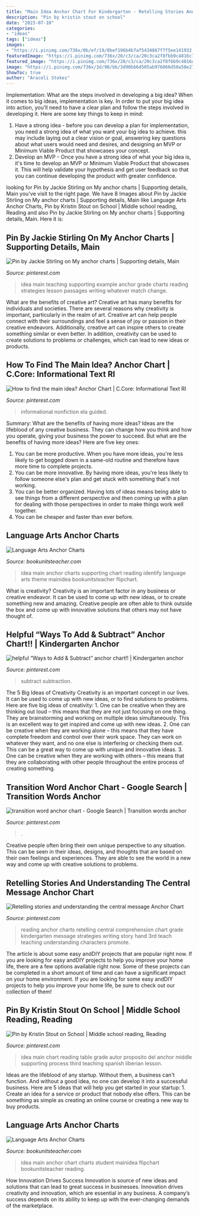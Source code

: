 ```yaml
---
title: "Main Idea Anchor Chart For Kindergarten - Retelling Stories And Understanding The Central Message Anchor Chart"
description: "Pin by kristin stout on school"
date: "2023-07-10"
categories:
- "ideas"
tags: ["ideas"]
images:
- "https://i.pinimg.com/736x/0b/ef/19/0bef196b4b7af5434867f7f5ee141932.jpg"
featuredImage: "https://i.pinimg.com/736x/20/c3/ca/20c3ca2f8fbb9c4816c727cda3cbabd7.jpg"
featured_image: "https://i.pinimg.com/736x/20/c3/ca/20c3ca2f8fbb9c4816c727cda3cbabd7.jpg"
image: "https://i.pinimg.com/736x/3d/90/bb/3d90bb6d505ab976066d50a50e27ac47--teaching-strategies-teaching-ideas.jpg"
ShowToc: true
author: "Araceli Stokes"
---
```



Implementation: What are the steps involved in developing a big idea?
When it comes to big ideas, implementation is key. In order to put your big idea into action, you'll need to have a clear plan and follow the steps involved in developing it. Here are some key things to keep in mind: 
1. Have a strong idea - before you can develop a plan for implementation, you need a strong idea of what you want your big idea to achieve. this may include laying out a clear vision or goal, answering key questions about what users would need and desires, and designing an MVP or Minimum Viable Product that showcases your concept. 
2. Develop an MVP - Once you have a strong idea of what your big idea is, it's time to develop an MVP or Minimum Viable Product that showcases it. This will help validate your hypothesis and get user feedback so that you can continue developing the product with greater confidence.

	

		
looking for Pin by Jackie Stirling on My anchor charts | Supporting details, Main you've visit to the right page. We have 8 Images about Pin by Jackie Stirling on My anchor charts | Supporting details, Main like Language Arts Anchor Charts, Pin by Kristin Stout on School | Middle school reading, Reading and also Pin by Jackie Stirling on My anchor charts | Supporting details, Main. Here it is:
		
    
## Pin By Jackie Stirling On My Anchor Charts | Supporting Details, Main

<img loading=lazy src="https://i.pinimg.com/736x/3d/90/bb/3d90bb6d505ab976066d50a50e27ac47--teaching-strategies-teaching-ideas.jpg" onerror="this.onerror=null;this.src='https://tse1.mm.bing.net/th?id=OIP.YIcGTWM_Zg4oUhp9Zv6B7AHaJ6&amp;pid=15.1';" alt="Pin by Jackie Stirling on My anchor charts | Supporting details, Main">

_Source: pinterest.com_

>idea main teaching supporting example anchor grade charts reading strategies lesson passages writing whatever match change. 

	

What are the benefits of creative art?
Creative art has many benefits for individuals and societies. There are several reasons why creativity is important, particularly in the realm of art. Creative art can help people connect with their surroundings and feel a sense of joy or passion in their creative endeavors. Additionally, creative art can inspire others to create something similar or even better. In addition, creativity can be used to create solutions to problems or challenges, which can lead to new ideas or products.

    
## How To Find The Main Idea? Anchor Chart | C.Core: Informational Text RI

<img loading=lazy src="https://s-media-cache-ak0.pinimg.com/736x/2f/f3/56/2ff35660b03b65c92bafe80f727beb8c.jpg" onerror="this.onerror=null;this.src='https://tse4.mm.bing.net/th?id=OIP.eDB4ZwRRYUO6TBwX5CPEjQHaJ3&amp;pid=15.1';" alt="How to find the main idea? Anchor Chart | C.Core: Informational Text RI">

_Source: pinterest.com_

>informational nonfiction ela guided. 

	

Summary: What are the benefits of having more ideas?
Ideas are the lifeblood of any creative business. They can change how you think and how you operate, giving your business the power to succeed. But what are the benefits of having more ideas? Here are five key ones:
1. You can be more productive. When you have more ideas, you're less likely to get bogged down in a same-old routine and therefore have more time to complete projects.
2. You can be more innovative. By having more ideas, you're less likely to follow someone else's plan and get stuck with something that's not working.
3. You can be better organized. Having lots of ideas means being able to see things from a different perspective and then coming up with a plan for dealing with those perspectives in order to make things work well together.
4. You can be cheaper and faster than ever before.

    
## Language Arts Anchor Charts

<img loading=lazy src="http://bookunitsteacher.com/flipchart/reading/mainidea/mainidea.jpg" onerror="this.onerror=null;this.src='https://tse4.mm.bing.net/th?id=OIP.tqT9J0xMepkEC-NKxzmzHAHaK7&amp;pid=15.1';" alt="Language Arts Anchor Charts">

_Source: bookunitsteacher.com_

>idea main anchor charts supporting chart reading identify language arts theme mainidea bookunitsteacher flipchart. 

	

What is creativity?
Creativity is an important factor in any business or creative endeavor. It can be used to come up with new ideas, or to create something new and amazing. Creative people are often able to think outside the box and come up with innovative solutions that others may not have thought of.

    
## Helpful “Ways To Add &amp; Subtract” Anchor Chart!! | Kindergarten Anchor

<img loading=lazy src="https://i.pinimg.com/736x/6d/9a/b5/6d9ab5a8aa5ade80119d3ef38d24ee2d.jpg" onerror="this.onerror=null;this.src='https://tse2.mm.bing.net/th?id=OIP.GVFfT5x7jtN7XCNIhOW_GgHaJ3&amp;pid=15.1';" alt="helpful “Ways to Add &amp; Subtract” anchor chart!! | Kindergarten anchor">

_Source: pinterest.com_

>subtract subtraction. 

	

The 5 Big Ideas of Creativity
Creativity is an important concept in our lives. It can be used to come up with new ideas, or to find solutions to problems. Here are five big ideas of creativity: 1. One can be creative when they are thinking out loud – this means that they are not just focusing on one thing. They are brainstorming and working on multiple ideas simultaneously. This is an excellent way to get inspired and come up with new ideas. 2. One can be creative when they are working alone – this means that they have complete freedom and control over their work space. They can work on whatever they want, and no one else is interfering or checking them out. This can be a great way to come up with unique and innovative ideas. 3. One can be creative when they are working with others – this means that they are collaborating with other people throughout the entire process of creating something.

    
## Transition Word Anchor Chart - Google Search | Transition Words Anchor

<img loading=lazy src="https://i.pinimg.com/736x/0b/ef/19/0bef196b4b7af5434867f7f5ee141932.jpg" onerror="this.onerror=null;this.src='https://tse3.mm.bing.net/th?id=OIP.nLyHFsf8e75zKfzWFUp7-wHaJ3&amp;pid=15.1';" alt="transition word anchor chart - Google Search | Transition words anchor">

_Source: pinterest.com_

>. 

	

Creative people often bring their own unique perspective to any situation. This can be seen in their ideas, designs, and thoughts that are based on their own feelings and experiences. They are able to see the world in a new way and come up with creative solutions to problems.

    
## Retelling Stories And Understanding The Central Message Anchor Chart

<img loading=lazy src="https://i.pinimg.com/736x/20/c3/ca/20c3ca2f8fbb9c4816c727cda3cbabd7.jpg" onerror="this.onerror=null;this.src='https://tse3.mm.bing.net/th?id=OIP.-C_MwizL2EBa6PBrybJqGgHaJQ&amp;pid=15.1';" alt="Retelling stories and understanding the central message Anchor Chart">

_Source: pinterest.com_

>reading anchor charts retelling central comprehension chart grade kindergarten message strategies writing story hand 3rd teach teaching understanding characters promote. 

	

The article is about some easy andDIY projects that are popular right now.
If you are looking for easy andDIY projects to help you improve your home life, there are a few options available right now. Some of these projects can be completed in a short amount of time and can have a significant impact on your home environment. If you are looking for some easy andDIY projects to help you improve your home life, be sure to check out our collection of them!

    
## Pin By Kristin Stout On School | Middle School Reading, Reading

<img loading=lazy src="https://i.pinimg.com/originals/43/e2/fe/43e2fece7b1c17e0dbc4e3c381c99bac.jpg" onerror="this.onerror=null;this.src='https://tse1.mm.bing.net/th?id=OIP.ZKQp_2mYDtUM7vfpUKxp7wHaJ6&amp;pid=15.1';" alt="Pin by Kristin Stout on School | Middle school reading, Reading">

_Source: pinterest.com_

>idea main chart reading table grade autor proposito del anchor middle supporting process third teaching spanish liberian lesson. 

	

Ideas are the lifeblood of any startup. Without them, a business can't function. And without a good idea, no one can develop it into a successful business. Here are 5 ideas that will help you get started in your startup: 1. Create an idea for a service or product that nobody else offers. This can be something as simple as creating an online course or creating a new way to buy products. 
    
## Language Arts Anchor Charts

<img loading=lazy src="http://www.bookunitsteacher.com/flipchart/reading/mainidea/mainidea-2.jpg" onerror="this.onerror=null;this.src='https://tse3.mm.bing.net/th?id=OIP.n6QfY0UW73l5v7Xn7C_LqAHaKx&amp;pid=15.1';" alt="Language Arts Anchor Charts">

_Source: bookunitsteacher.com_

>idea main anchor chart charts student mainidea flipchart bookunitsteacher reading. 

	

How Innovation Drives Success
Innovation is source of new ideas and solutions that can lead to great success in businesses. Innovation drives creativity and innovation, which are essential in any business. A company’s success depends on its ability to keep up with the ever-changing demands of the marketplace.


